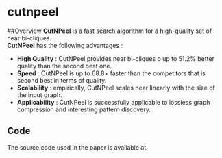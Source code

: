 # cutnpeel
##Overview
**CutNPeel** is a fast search algorithm for a high-quality set of near bi-cliques.\
**CutNPeel** has the following advantages :
  * **High Quality** : CutNPeel provides near bi-cliques o up to 51.2% better quality than the second best one.
  * **Speed** : CutNPeel is up to 68.8× faster than the competitors that is second best in terms of quality.
  * **Scalability** : empirically, CutNPeel scales near linearly with the size of the input graph.
  * **Applicability** : CutNPeel is successfully applicable to lossless graph compression and interesting pattern discovery.

## Code
The source code used in the paper is available at 
